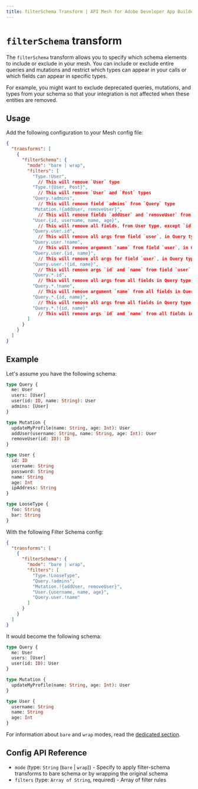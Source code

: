 ```yaml
---
title: filterSchema Transform | API Mesh for Adobe Developer App Builder
---
```


# `filterSchema` transform

The `filterSchema` transform allows you to specify which schema elements to include or exclude in your mesh.
You can include or exclude entire queries and mutations and restrict which types can appear in your calls or which fields can appear in specific types.

For example, you might want to exclude deprecated queries, mutations, and types from your schema so that your integration is not affected when these entities are removed.

## Usage

Add the following configuration to your Mesh config file:

```json
{
  "transforms": [
    {
      "filterSchema": {
        "mode": "bare | wrap",
        "filters": [
          "Type.!User",
            // This will remove `User` type
          "Type.!{User, Post}",
            // This will remove `User` and `Post` types
          "Query.!admins",
            // This will remove field `admins` from `Query` type
          "Mutation.!{addUser, removeUser}",
            // This will remove fields `addUser` and `removeUser` from `Mutation` type
          "User.{id, username, name, age}",
            // This will remove all fields, from User type, except `id`, `username`, `name` and `age`
          "Query.user.id",
            // This will remove all args from field `user`, in Query type, except `id` only
          "Query.user.!name",
            // This will remove argument `name` from field `user`, in Query type
          "Query.user.{id, name}",
            // This will remove all args for field `user`, in Query type, except `id` and `name`
          "Query.user.!{id, name}",
            // This will remove args `id` and `name` from field `user`, in Query type
          "Query.*.id",
            // This will remove all args from all fields in Query type, except `id` only
          "Query.*.!name",
            // This will remove argument `name` from all fields in Query type
          "Query.*.{id, name}",
            // This will remove all args from all fields in Query type, except `id` and `name`
          "Query.*.!{id, name}"
            // This will remove args `id` and `name` from all fields in Query type
        ]
      }
    }
  ]
}
```

## Example

Let's assume you have the following schema:

```graphql
type Query {
  me: User
  users: [User]
  user(id: ID, name: String): User
  admins: [User]
}

type Mutation {
  updateMyProfile(name: String, age: Int): User
  addUser(username: String, name: String, age: Int): User
  removeUser(id: ID): ID
}

type User {
  id: ID
  username: String
  password: String
  name: String
  age: Int
  ipAddress: String
}

type LooseType {
  foo: String
  bar: String
}
```

With the following Filter Schema config:

```json
{
  "transforms": [
    {
      "filterSchema": {
        "mode": "bare | wrap",
        "filters": [
          "Type.!LooseType",
          "Query.!admins",
          "Mutation.!{addUser, removeUser}",
          "User.{username, name, age}",
          "Query.user.!name"
        ]
      }
    }
  ]
}
```

It would become the following schema:

```graphql
type Query {
  me: User
  users: [User]
  user(id: ID): User
}

type Mutation {
  updateMyProfile(name: String, age: Int): User
}

type User {
  username: String
  name: String
  age: Int
}
```

<InlineAlert variant="info" slots="text"/>

For information about `bare` and `wrap` modes, read the [dedicated section](index.md#two-different-modes).

## Config API Reference

-  `mode` (type: `String` (`bare` | `wrap`)) - Specify to apply filter-schema transforms to bare schema or by wrapping the original schema
-  `filters` (type: `Array of String`, required) - Array of filter rules
